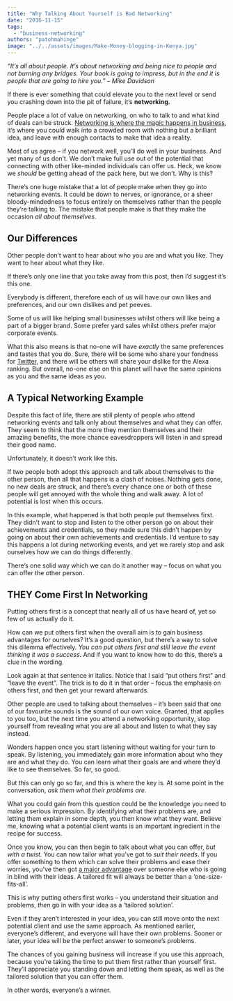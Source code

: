 ```yaml
---
title: "Why Talking About Yourself is Bad Networking"
date: "2016-11-15"
tags: 
  - "business-networking"
authors: "patohmahinge"
image: "../../assets/images/Make-Money-blogging-in-Kenya.jpg"
---
```


_“It’s all about people. It’s about networking and being nice to people and not burning any bridges. Your book is going to impress, but in the end it is people that are going to hire you.” – Mike Davidson_

If there is ever something that could elevate you to the next level or send you crashing down into the pit of failure, it’s **networking.**

People place a lot of value on networking, on who to talk to and what kind of deals can be struck. [Networking is where the magic happens in business](https://smallbiztrends.com/2014/11/benefits-of-in-person-networking.html), it’s where you could walk into a crowded room with nothing but a brilliant idea, and leave with enough contacts to make that idea a reality. 

Most of us agree – if you network well, you’ll do well in your business. And yet many of us don’t. We don’t make full use out of the potential that connecting with other like-minded individuals can offer us. Heck, we know we _should_ be getting ahead of the pack here, but we don’t. Why is this?

There’s one huge mistake that a lot of people make when they go into networking events. It could be down to nerves, or ignorance, or a sheer bloody-mindedness to focus entirely on themselves rather than the people they’re talking to. The mistake that people make is that they make the occasion _all about themselves_.

## **Our Differences**

Other people don’t want to hear about who you are and what you like. They want to hear about what they like.

If there’s only one line that you take away from this post, then I’d suggest it’s this one.

Everybody is different, therefore each of us will have our own likes and preferences, and our own dislikes and pet peeves.

Some of us will like helping small businesses whilst others will like being a part of a bigger brand. Some prefer yard sales whilst others prefer major corporate events.

What this also means is that no-one will have _exactly_ the same preferences and tastes that you do. Sure, there will be some who share your fondness for [Twitter](http://spinsucks.com/social-media/using-twitter-for-effective-media-relations/), and there will be others will share your dislike for the Alexa ranking. But overall, no-one else on this planet will have the same opinions as you and the same ideas as you.

## **A Typical Networking Example**

Despite this fact of life, there are still plenty of people who attend networking events and talk only about themselves and what they can offer. They seem to think that the more they mention themselves and their amazing benefits, the more chance eavesdroppers will listen in and spread their good name.

Unfortunately, it doesn’t work like this.

If two people both adopt this approach and talk about themselves to the other person, then all that happens is a clash of noises. Nothing gets done, no new deals are struck, and there’s every chance one or both of these people will get annoyed with the whole thing and walk away. A lot of potential is lost when this occurs.

In this example, what happened is that both people put themselves first. They didn’t want to stop and listen to the other person go on about their achievements and credentials, so they made sure this didn’t happen by going on about their own achievements and credentials. I’d venture to say this happens a lot during networking events, and yet we rarely stop and ask ourselves how we can do things differently.

There’s one solid way which we can do it another way – focus on what you can offer the other person.

## **THEY Come First In Networking**

Putting others first is a concept that nearly all of us have heard of, yet so few of us actually do it.

How can we put others first when the overall aim is to gain business advantages for ourselves? It’s a good question, but there’s a way to solve this dilemma effectively. _You can put others first and still leave the event thinking it was a success_. And if you want to know how to do this, there’s a clue in the wording.

Look again at that sentence in italics. Notice that I said “put others first” and “leave the event”. The trick is to do it in that order – focus the emphasis on others first, and then get your reward afterwards.

Other people are used to talking about themselves – it’s been said that one of our favourite sounds is the sound of our own voice. Granted, that applies to you too, but the next time you attend a networking opportunity, stop yourself from revealing what you are all about and listen to what they say instead.

Wonders happen once you start listening without waiting for your turn to speak. By listening, you immediately gain more information about who they are and what they do. You can learn what their goals are and where they’d like to see themselves. So far, so good.

But this can only go so far, and this is where the key is. At some point in the conversation, _ask them what their problems are._

What you could gain from this question could be the knowledge you need to make a serious impression. By identifying what their problems are, and letting them explain in some depth, you then know what they want. Believe me, knowing what a potential client wants is an important ingredient in the recipe for success.

Once you know, you can then begin to talk about what you can offer, _but with a twist._ You can now tailor what you’ve got to _suit their needs_. If you offer something to them which can solve their problems and ease their worries, you’ve then got [a major advantage](http://www.businessesgrow.com/2011/12/14/the-customer-is-the-customer-adapt-or-die/) over someone else who is going in blind with their ideas. A tailored fit will always be better than a ‘one-size-fits-all’.

This is why putting others first works – you understand their situation and problems, _then_ go in with your idea as a ‘tailored solution’.

Even if they aren’t interested in your idea, you can still move onto the next potential client and use the same approach. As mentioned earlier, everyone’s different, and everyone will have their own problems. Sooner or later, your idea will be the perfect answer to someone’s problems.

The chances of you gaining business will increase if you use this approach, because you’re taking the time to put them first rather than yourself first. They’ll appreciate you standing down and letting them speak, as well as the tailored solution that you can offer them.

In other words, everyone’s a winner.
